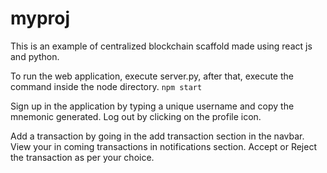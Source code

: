 # myproj
This is an example of centralized blockchain scaffold made using react js and python. 

To run the web application, execute server.py, after that, execute the command inside the node directory.
``` npm start ```

Sign up in the application by typing a unique username and copy the mnemonic generated.
Log out by clicking on the profile icon.

Add a transaction by going in the add transaction section in the navbar.
View your in coming transactions in notifications section.
Accept or Reject the transaction as per your choice.
